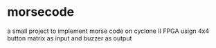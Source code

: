 # morsecode
a small project to implement morse code on cyclone II FPGA usign 4x4 button matrix as input and buzzer as output
